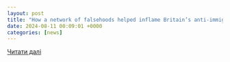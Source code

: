 ```yaml
---
layout: post
title: "How a network of falsehoods helped inflame Britain’s anti-immigrant riots"
date: 2024-08-11 00:09:01 +0000
categories: [news]
---
```


[Читати далі](https://www.voanews.com/a/how-a-network-of-falsehoods-helped-inflame-britain-s-anti-immigrant-riots-/7736947.html)
